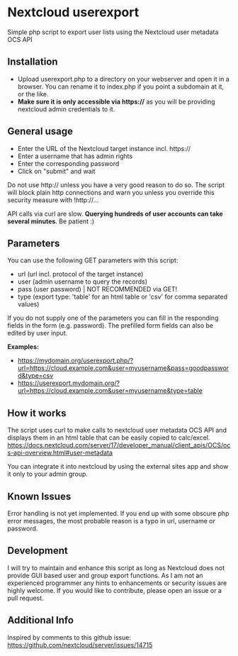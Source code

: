 # Nextcloud userexport
Simple php script to export user lists using the Nextcloud user metadata OCS API

## Installation
- Upload userexport.php to a directory on your webserver and open it in a browser. You can rename it to index.php if you point a subdomain at it, or the like.
- **Make sure it is only accessible via https://** as you will be providing nextcloud admin credentials to it.

## General usage
- Enter the URL of the Nextcloud target instance incl. https://
- Enter a username that has admin rights
- Enter the corresponding password
- Click on "submit" and wait

Do not use http:// unless you have a very good reason to do so.
The script will block plain http connections and warn you unless you override this security measure with !http://...

API calls via curl are slow. **Querying hundreds of user accounts can take several minutes**. Be patient :)

## Parameters
You can use the following GET parameters with this script:

- url (url incl. protocol of the target instance)
- user (admin username to query the records)
- pass (user password) | NOT RECOMMENDED via GET!
- type (export type: 'table' for an html table or 'csv' for comma separated values)

If you do not supply one of the parameters you can fill in the responding fields in the form (e.g. password).
The prefilled form fields can also be edited by user input.

**Examples:**

- https://mydomain.org/userexport.php/?url=https://cloud.example.com&user=myusername&pass=goodpassword&type=csv
- https://userexport.mydomain.org/?url=https://cloud.example.com&user=myusername&type=table

## How it works
The script uses curl to make calls to nextcloud user metadata OCS API and displays them in an html table that can be easily copied to calc/excel.
https://docs.nextcloud.com/server/17/developer_manual/client_apis/OCS/ocs-api-overview.html#user-metadata

You can integrate it into nextcloud by using the external sites app and show it only to your admin group.

## Known Issues
Error handling is not yet implemented.
If you end up with some obscure php error messages, the most probable reason is a typo in url, username or password.

## Development
I will try to maintain and enhance this script as long as Nextcloud does not provide GUI based user and group export functions.
As I am not an experienced programmer any hints to enhancements or security issues are highly welcome. If you would like to contribute, please open an issue or a pull request.

## Additional Info
Inspired by comments to this github issue:
https://github.com/nextcloud/server/issues/14715

